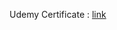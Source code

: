 Udemy Certificate : [link](https://sentinelone.udemy.com/certificate/UC-7b3e3176-8ed2-49d2-9189-a7cfbcab1660/)
